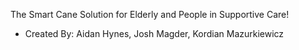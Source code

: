 The Smart Cane Solution for Elderly and People in Supportive Care!
- Created By: Aidan Hynes, Josh Magder, Kordian Mazurkiewicz
